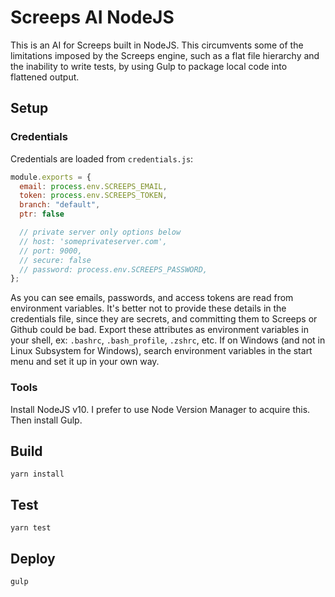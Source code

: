 # Screeps AI NodeJS

This is an AI for Screeps built in NodeJS. This circumvents some of the limitations imposed by the Screeps engine, such as a flat file hierarchy and the inability to write tests, by using Gulp to package local code into flattened output.

## Setup

### Credentials

Credentials are loaded from `credentials.js`:

```javascript
module.exports = {
  email: process.env.SCREEPS_EMAIL,
  token: process.env.SCREEPS_TOKEN,
  branch: "default",
  ptr: false

  // private server only options below
  // host: 'someprivateserver.com',
  // port: 9000,
  // secure: false
  // password: process.env.SCREEPS_PASSWORD,
};

```
As you can see emails, passwords, and access tokens are read from environment variables. It's better not to provide these details in the credentials file, since they are secrets, and committing them to Screeps or Github could be bad. Export these attributes as environment variables in your shell, ex: `.bashrc`, `.bash_profile`, `.zshrc`, etc. If on Windows (and not in Linux Subsystem for Windows), search environment variables in the start menu and set it up in your own way.

### Tools

Install NodeJS v10. I prefer to use Node Version Manager to acquire this. Then install Gulp.

## Build

`yarn install`

## Test

`yarn test`

## Deploy

`gulp`

